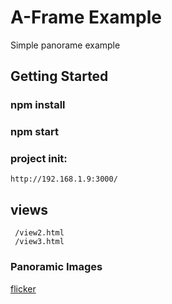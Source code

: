# A-Frame Example

Simple panorame example


## Getting Started

### npm install
### npm start


### project init:
    http://192.168.1.9:3000/

## views

   
     /view2.html
     /view3.html
     
     
 ### Panoramic Images
 
 [flicker](https://www.flickr.com/search/?text=equirectangular&license=4%2C5%2C9%2C10)
